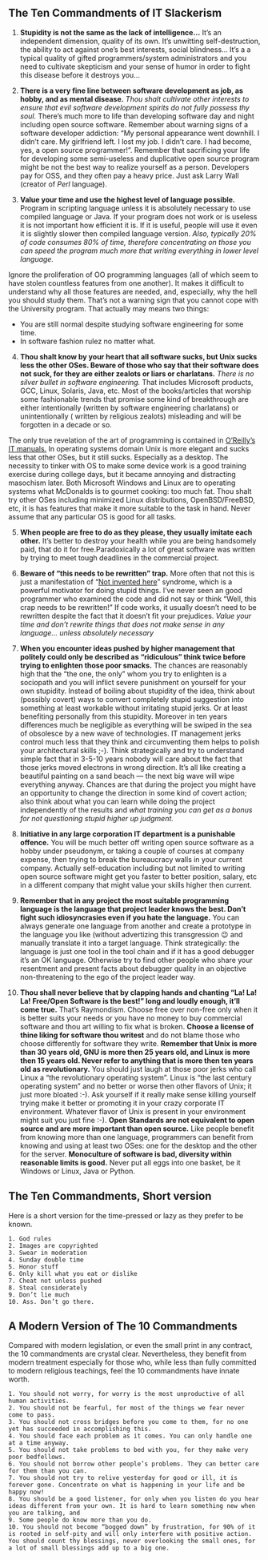 ## The Ten Commandments of IT Slackerism

1. **Stupidity is not the same as the lack of intelligence…** It’s an independent dimension, quality of its own. It’s unwitting self-destruction, the ability to act against one’s best interests, social blindness… It’s a a typical quality of gifted programmers/system administrators and you need to cultivate skepticism and your sense of humor in order to fight this disease before it destroys you…

2. **There is a very fine line between software development as job, as hobby, and as mental disease.** _Thou shalt cultivate other interests to ensure that evil software development spirits do not fully possess thy soul._ There’s much more to life than developing software day and night including open source software. Remember about warning signs of a software developer addiction: “My personal appearance went downhill. I didn’t care. My girlfriend left. I lost my job. I didn’t care. I had become, yes, a open source programmer!”. Remember that sacrificing your life for developing some semi-useless and duplicative open source program might be not the best way to realize yourself as a person. Developers pay for OSS, and they often pay a heavy price. Just ask Larry Wall (creator of _Perl_ language).

3. **Value your time and use the highest level of language possible.** Program in scripting language unless it is absolutely necessary to use compiled language or Java. If your program does not work or is useless it is not important how efficient it is. If it is useful, people will use it even it is slightly slower then compiled language version. _Also, typically 20% of code consumes 80% of time, therefore concentrating on those you can speed the program much more that writing everything in lower level language._

Ignore the proliferation of OO programming languages (all of which seem to have stolen countless features from one another). It makes it difficult to understand why all those features are needed, and, especially, why the hell you should study them. That’s not a warning sign that you cannot cope with the University program. That actually may means two things:

- You are still normal despite studying software engineering for some time.
- In software fashion rulez no matter what.

4. **Thou shalt know by your heart that all software sucks, but Unix sucks less the other OSes. Beware of those who say that their software does not suck, for they are either zealots or liars or charlatans.** _There is no silver bullet in software engineering._ That includes Microsoft products, GCC, Linux, Solaris, Java, etc. Most of the books/articles that worship some fashionable trends that promise some kind of breakthrough are either intentionally (written by software engineering charlatans) or unintentionally ( written by religious zealots) misleading and will be forgotten in a decade or so.

The only true revelation of the art of programming is contained in [O’Reilly’s IT manuals.](http://fvck.in/orly) In operating systems domain Unix is more elegant and sucks less that other OSes, but it still sucks. Especially as a desktop. The necessity to tinker with OS to make some device work is a good training exercise during college days, but it became annoying and distracting masochism later. Both Microsoft Windows and Linux are to operating systems what McDonalds is to gourmet cooking: too much fat. Thou shalt try other OSes including minimized Linux distributions, OpenBSD/FreeBSD, etc, it is has features that make it more suitable to the task in hand. Never assume that any particular OS is good for all tasks.

5. **When people are free to do as they please, they usually imitate each other.** It’s better to destroy your health while you are being handsomely paid, that do it for free.Paradoxically a lot of great software was written by trying to meet tough deadlines in the commercial project.

6. **Beware of “this needs to be rewritten” trap.** More often that not this is just a manifestation of “[Not invented here](http://en.wikipedia.org/wiki/Not_Invented_Here)” syndrome, which is a powerful motivator for doing stupid things. I’ve never seen an good programmer who examined the code and did not say or think “Well, this crap needs to be rewritten!” If code works, it usually doesn’t need to be rewritten despite the fact that it doesn’t fit your prejudices. _Value your time and don’t rewrite things that does not make sense in any language… unless absolutely necessary_

7. **When you encounter ideas pushed by higher management that politely could only be described as “ridiculous” think twice before trying to enlighten those poor smacks.** The chances are reasonably high that the “the one, the only” whom you try to enlighten is a sociopath and you will inflict severe punishment on yourself for your own stupidity. Instead of boiling about stupidity of the idea, think about (possibly covert) ways to convert completely stupid suggestion into something at least workable without irritating stupid jerks. Or at least benefiting personally from this stupidity. Moreover in ten years differences much be negligible as everything will be swiped in the sea of obsolesce by a new wave of technologies.
   IT management jerks control much less that they think and circumventing them helps to polish your architectural skills ;-). Think strategically and try to understand simple fact that in 3-5-10 years nobody will care about the fact that those jerks moved electrons in wrong direction. It’s all like creating a beautiful painting on a sand beach — the next big wave will wipe everything anyway. Chances are that during the project you might have an opportunity to change the direction in some kind of covert action; also think about what you can learn while doing the project independently of the results and _what training you can get as a bonus for not questioning stupid higher up judgment._

8. **Initiative in any large corporation IT department is a punishable offence.** You will be much better off writing open source software as a hobby under pseudonym, or taking a couple of courses at company expense, then trying to break the bureaucracy walls in your current company. Actually self-education including but not limited to writing open source software might get you faster to better position, salary, etc in a different company that might value your skills higher then current.

9. **Remember that in any project the most suitable programming language is the language that project leader knows the best. Don’t fight such idiosyncrasies even if you hate the language.** You can always generate one language from another and create a prototype in the language you like (without advertizing this transgression 😉 and manually translate it into a target language. Think strategically: the language is just one tool in the tool chain and if it has a good debugger it’s an OK language. Otherwise try to find other people who share your resentment and present facts about debugger quality in an objective non-threatening to the ego of the project leader way.

10. **Thou shall never believe that by clapping hands and chanting “La! La! La! Free/Open Software is the best!” long and loudly enough, it’ll come true.** That’s Raymondism. Choose free over non-free only when it is better suits your needs or you have no money to buy commercial software and thou art willing to fix what is broken. **Choose a license of thine liking for software thou writest** and do not blame those who choose differently for software they write. **Remember that Unix is more than 30 years old, GNU is more then 25 years old, and Linux is more then 15 years old. Never refer to anything that is more then ten years old as revolutionary.** You should just laugh at those poor jerks who call Linux a “the revolutionary operating system”. Linux is “the last century operating system” and no better or worse then other flavors of Unix; it just more bloated :-). Ask yourself if it really make sense killing yourself trying make it better or promoting it in your crazy corporate IT environment. Whatever flavor of Unix is present in your environment might suit you just fine :-). **Open Standards are not equivalent to open source and are more important than open source.** Like people benefit from knowing more than one language, programmers can benefit from knowing and using at least two OSes: one for the desktop and the other for the server. **Monoculture of software is bad, diversity within reasonable limits is good.** Never put all eggs into one basket, be it Windows or Linux, Java or Python.

## The Ten Commandments, Short version

Here is a short version for the time-pressed or lazy as they prefer to be known.

    1. God rules
    2. Images are copyrighted
    3. Swear in moderation
    4. Sunday double time
    5. Honor stuff
    6. Only kill what you eat or dislike
    7. Cheat not unless pushed
    8. Steal considerately
    9. Don’t lie much
    10. Ass. Don’t go there.

## A Modern Version of The 10 Commandments

Compared with modern legislation, or even the small print in any contract, the 10 commandments are crystal clear. Nevertheless, they benefit from modern treatment especially for those who, while less than fully committed to modern religious teachings, feel the 10 commandments have innate worth.

    1. You should not worry, for worry is the most unproductive of all human activities.
    2. You should not be fearful, for most of the things we fear never come to pass.
    3. You should not cross bridges before you come to them, for no one yet has succeeded in accomplishing this.
    4. You should face each problem as it comes. You can only handle one at a time anyway.
    5. You should not take problems to bed with you, for they make very poor bedfellows.
    6. You should not borrow other people’s problems. They can better care for them than you can.
    7. You should not try to relive yesterday for good or ill, it is forever gone. Concentrate on what is happening in your life and be happy now!
    8. You should be a good listener, for only when you listen do you hear ideas different from your own. It is hard to learn something new when you are talking, and
    9. Some people do know more than you do.
    10. You should not become “bogged down” by frustration, for 90% of it is rooted in self-pity and will only interfere with positive action. You should count thy blessings, never overlooking the small ones, for a lot of small blessings add up to a big one.
